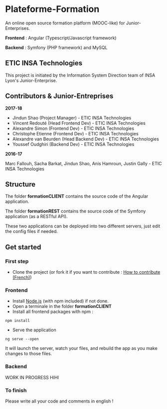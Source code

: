 # Plateforme-Formation
An online open source formation platform (MOOC-like) for Junior-Enterprises.

**Frontend** : Angular (Typescript/Javascript framework)

**Backend** : Symfony (PHP framework) and MySQL

## ETIC INSA Technologies
This project is initiated by the Information System Direction team of INSA Lyon's Junior-Enterprise.

## Contributors & Junior-Entreprises
**2017-18**
- Jindun Shao (Project Manager) - ETIC INSA Technologies
- Vincent Redouté (Head Frontend Dev) - ETIC INSA Technologies
- Alexandre Simon (Frontend Dev) - ETIC INSA Technologies
- Christophe Etienne (Frontend Dev) - ETIC INSA Technologies
- Alexandre van Beurden (Head Backend Dev) - ETIC INSA Technologies
- Youssef Oudghiri (Backend Dev) - ETIC INSA Technologies

**2016-17**

Marc Fallouh, Sacha Barkat, Jindun Shao, Anis Hamroun, Justin Gally - ETIC INSA Technologies

## Structure
The folder **formationCLIENT** contains the source code of the Angular application.

The folder **formationREST** contains the source code of the Symfony application (as a RESTful API).

These two applications can be deployed into two different servers, just edit the config files if needed.

## Get started

### First step
- Clone the project (or fork it if you want to contribute : [How to contribute (French)](https://github.com/ETICINSATechnologies/Formation/tree/master))

### Frontend
- Install [Node.js](https://nodejs.org/en/download/) (with npm included) if not done.
- Open a terminale in the folder **formationCLIENT**
- Install all frontend packages with npm :
```
npm install
```
- Serve the application
```
ng serve --open
```
It will launch the server, watch your files, and rebuild the app as you make changes to those files.

### Backend
WORK IN PROGRESS HIHI

### To finish
Please write all your code and comments in english !
